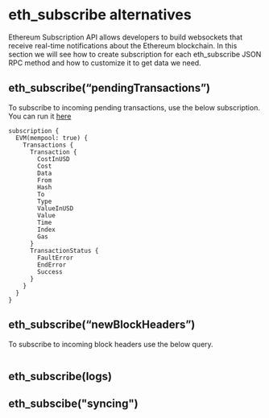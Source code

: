 # eth_subscribe alternatives

Ethereum Subscription API allows developers to build websockets that receive real-time notifications about the Ethereum blockchain. In this section we will see how to create subscription for each eth_subscribe JSON RPC method and how to customize it to get data we need.

## eth_subscribe(“pendingTransactions”)


To subscribe to incoming pending transactions, use the below subscription. You can run it [here](https://ide.bitquery.io/eth_subscribependingTransactions)

```
subscription {
  EVM(mempool: true) {
    Transactions {
      Transaction {
        CostInUSD
        Cost
        Data
        From
        Hash
        To
        Type
        ValueInUSD
        Value
        Time
        Index
        Gas
      }
      TransactionStatus {
        FaultError
        EndError
        Success
      }
    }
  }
}

```




## eth_subscribe(“newBlockHeaders”)

To subscribe to incoming block headers use the below query. 

```

```




## eth_subscribe(logs)


## eth_subscibe("syncing")


